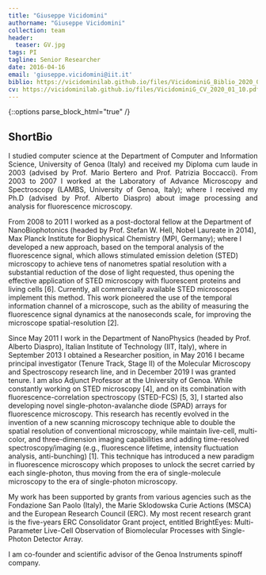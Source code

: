 ```yaml
---
title: "Giuseppe Vicidomini"
authorname: "Giuseppe Vicidomini"
collection: team
header:
  teaser: GV.jpg
tags: PI
tagline: Senior Researcher
date: 2016-04-16
email: 'giuseppe.vicidomini@iit.it'
biblio: https://vicidominilab.github.io/files/VicidominiG_Biblio_2020_01_11.pdf
cv: https://vicidominilab.github.io/files/VicidominiG_CV_2020_01_10.pdf
---
```


{::options parse_block_html="true" /}

<h2>ShortBio</h2>
<p align= "justify">
I studied computer science at the Department of Computer and Information Science, University of Genoa (Italy) and received my Diploma cum laude in 2003 (advised by Prof. Mario Bertero and Prof. Patrizia Boccacci). From 2003 to 2007 I worked at the Laboratory of Advance Microscopy and Spectroscopy (LAMBS, University of Genoa, Italy); where I received my Ph.D (advised by Prof. Alberto Diaspro) about image processing and analysis for fluorescence microscopy.
  
From 2008 to 2011 I worked as a post-doctoral fellow at the Department of NanoBiophotonics (headed by Prof. Stefan W. Hell, Nobel Laureate in 2014), Max Planck Institute for Biophysical Chemistry (MPI, Germany); where I developed a new approach, based on the temporal analysis of the fluorescence signal, which allows stimulated emission deletion (STED) microscopy to achieve tens of nanometres spatial resolution with a substantial reduction of the dose of light requested, thus opening the effective application of STED microscopy with fluorescent proteins and living cells [6]. Currently, all commercially available STED microscopes implement this method. This work pioneered the use of the temporal information channel of a microscope, such as the ability of measuring the fluorescence signal dynamics at the nanoseconds scale, for improving the microscope spatial-resolution [2].

Since May 2011 I work in the Department of NanoPhysics (headed by Prof. Alberto Diaspro), Italian Institute of Technology (IIT, Italy), where in September 2013 I obtained a Researcher position, in May 2016 I became principal investigator (Tenure Track, Stage II) of the Molecular Microscopy and Spectroscopy research line, and in December 2019 I was granted tenure. I am also Adjunct Professor at the University of Genoa. While constantly working on STED microscopy [4], and on its combination with fluorescence-correlation spectroscopy (STED-FCS) [5, 3], I started also developing novel single-photon-avalanche diode (SPAD) arrays for fluorescence microscopy. This research has recently evolved in the invention of a new scanning microscopy technique able to double the spatial resolution of conventional microscopy, while maintain live-cell, multi-color, and three-dimension imaging capabilities and adding time-resolved spectroscopy/imaging (e.g., fluorescence lifetime, intensity fluctuation analysis, anti-bunching) [1]. This technique has introduced a new paradigm in fluorescence microscopy which proposes to unlock the secret carried by each single-photon, thus moving from the era of single-molecule microscopy to the era of single-photon microscopy. 

My work has been supported by grants from various agencies such as the Fondazione San Paolo (Italy), the Marie Sklodowska Curie Actions (MSCA) and the European Research Council (ERC). My most recent research grant is the five-years ERC Consolidator Grant project, entitled BrightEyes: Multi-Parameter Live-Cell Observation of Biomolecular Processes with Single-Photon Detector Array.

I am co-founder and scientific advisor of the Genoa Instruments spinoff company. 




  
  
